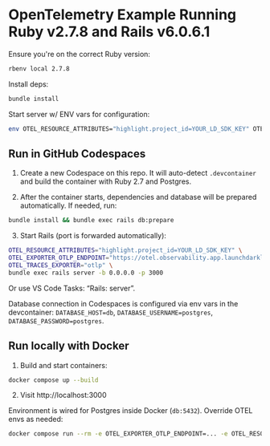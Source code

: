 # OpenTelemetry Example Running Ruby v2.7.8 and Rails v6.0.6.1

Ensure you're on the correct Ruby version:

```sh
rbenv local 2.7.8
```

Install deps:

```sh
bundle install
```

Start server w/ ENV vars for configuration:

```sh
env OTEL_RESOURCE_ATTRIBUTES="highlight.project_id=YOUR_LD_SDK_KEY" OTEL_EXPORTER_OTLP_ENDPOINT="https://otel.observability.app.launchdarkly.com:4318" OTEL_TRACES_EXPORTER="otlp" rails server
```

## Run in GitHub Codespaces

1) Create a new Codespace on this repo. It will auto-detect `.devcontainer` and build the container with Ruby 2.7 and Postgres.

2) After the container starts, dependencies and database will be prepared automatically. If needed, run:

```sh
bundle install && bundle exec rails db:prepare
```

3) Start Rails (port is forwarded automatically):

```sh
OTEL_RESOURCE_ATTRIBUTES="highlight.project_id=YOUR_LD_SDK_KEY" \
OTEL_EXPORTER_OTLP_ENDPOINT="https://otel.observability.app.launchdarkly.com:4318" \
OTEL_TRACES_EXPORTER="otlp" \
bundle exec rails server -b 0.0.0.0 -p 3000
```

Or use VS Code Tasks: “Rails: server”.

Database connection in Codespaces is configured via env vars in the devcontainer: `DATABASE_HOST=db`, `DATABASE_USERNAME=postgres`, `DATABASE_PASSWORD=postgres`.

## Run locally with Docker

1) Build and start containers:

```sh
docker compose up --build
```

2) Visit http://localhost:3000

Environment is wired for Postgres inside Docker (`db:5432`). Override OTEL envs as needed:

```sh
docker compose run --rm -e OTEL_EXPORTER_OTLP_ENDPOINT=... -e OTEL_RESOURCE_ATTRIBUTES=... app bash
```

